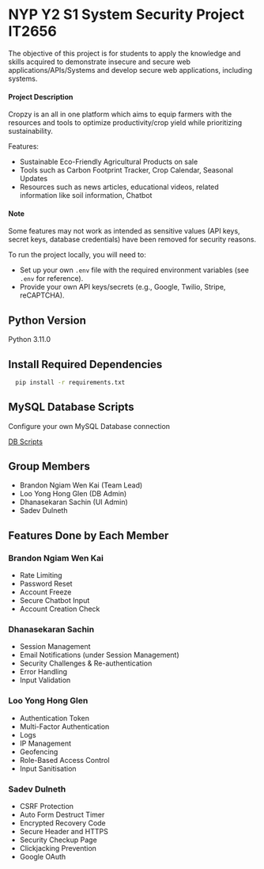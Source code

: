 # NYP Y2 S1 System Security Project IT2656

The objective of this project is for students to apply the knowledge and skills acquired to demonstrate insecure and secure web applications/APIs/Systems and develop secure web applications, including systems.

#### Project Description
Cropzy is an all in one platform which aims to equip farmers with the resources and tools to optimize productivity/crop yield while prioritizing sustainability.

Features: 
- Sustainable Eco-Friendly Agricultural Products on sale
- Tools such as Carbon Footprint Tracker, Crop Calendar, Seasonal Updates
- Resources such as news articles, educational videos, related information like soil information, Chatbot

#### Note

Some features may not work as intended as sensitive values (API keys, secret keys, database credentials) have been removed for security reasons.

To run the project locally, you will need to:

- Set up your own `.env` file with the required environment variables (see `.env` for reference).
- Provide your own API keys/secrets (e.g., Google, Twilio, Stripe, reCAPTCHA).

## Python Version
Python 3.11.0

## Install Required Dependencies

```bash
  pip install -r requirements.txt
```

## MySQL Database Scripts
Configure your own MySQL Database connection

[DB Scripts]([https://linktodocumentation](https://github.com/Diablo2912/NYP-Y2-S1-System-Security-Project/blob/master/db_script.sql))

## Group Members

- Brandon Ngiam Wen Kai (Team Lead)
- Loo Yong Hong Glen (DB Admin)
- Dhanasekaran Sachin (UI Admin)
- Sadev Dulneth

## Features Done by Each Member

### Brandon Ngiam Wen Kai
- Rate Limiting
- Password Reset
- Account Freeze
- Secure Chatbot Input
- Account Creation Check

### Dhanasekaran Sachin
- Session Management
- Email Notifications (under Session Management)
- Security Challenges & Re-authentication
- Error Handling
- Input Validation

### Loo Yong Hong Glen
- Authentication Token
- Multi-Factor Authentication
- Logs
- IP Management
- Geofencing
- Role-Based Access Control
- Input Sanitisation

### Sadev Dulneth
- CSRF Protection
- Auto Form Destruct Timer
- Encrypted Recovery Code
- Secure Header and HTTPS
- Security Checkup Page
- Clickjacking Prevention
- Google OAuth
